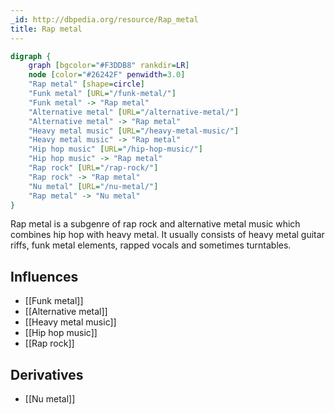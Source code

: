 ```yaml
---
_id: http://dbpedia.org/resource/Rap_metal
title: Rap metal
---
```


```dot
digraph {
	graph [bgcolor="#F3DDB8" rankdir=LR]
	node [color="#26242F" penwidth=3.0]
	"Rap metal" [shape=circle]
	"Funk metal" [URL="/funk-metal/"]
	"Funk metal" -> "Rap metal"
	"Alternative metal" [URL="/alternative-metal/"]
	"Alternative metal" -> "Rap metal"
	"Heavy metal music" [URL="/heavy-metal-music/"]
	"Heavy metal music" -> "Rap metal"
	"Hip hop music" [URL="/hip-hop-music/"]
	"Hip hop music" -> "Rap metal"
	"Rap rock" [URL="/rap-rock/"]
	"Rap rock" -> "Rap metal"
	"Nu metal" [URL="/nu-metal/"]
	"Rap metal" -> "Nu metal"
}
```

Rap metal is a subgenre of rap rock and alternative metal music which combines hip hop with heavy metal. It usually consists of heavy metal guitar riffs, funk metal elements, rapped vocals and sometimes turntables.

## Influences

- [[Funk metal]]
- [[Alternative metal]]
- [[Heavy metal music]]
- [[Hip hop music]]
- [[Rap rock]]

## Derivatives

- [[Nu metal]]
